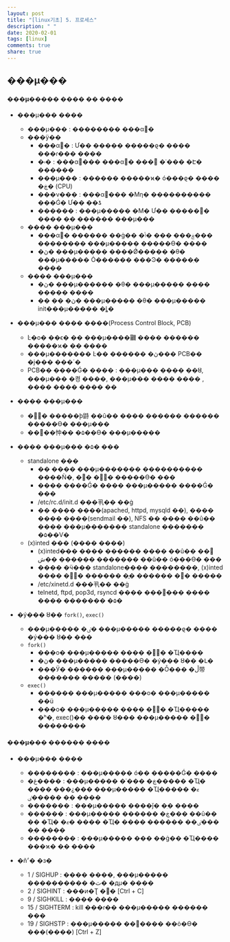 ```yaml
---
layout: post
title: "[linux기초] 5. 프로세스"
description: " "
date: 2020-02-01
tags: [linux]
comments: true
share: true
---
```



## ���μ���

#### ���μ����� ���� �� ����
- ���μ��� ����
  - ���μ��� : �������� ���α׷�
  - ���ÿ��
    - ���α׷� : Ư�� ����� �����ϱ� ���� ���ɾ��� ����
    - �۾� : ���α׷��� ���α׷� ���࿡ �ʿ��� �Է� ������
    - ���μ��� : ������ �����ϰ� ó���ϱ� ���� �ڿ� (CPU)
    - ���ν��� : ���α׷��� �Ϻη� ���������� ���Ǵ� Ư�� ��ƾ
    - ������ : ���μ����� �Ϻ� Ư�� �����͸� ���� �ִ� ������ ���μ���
  - ���� ���μ���
    - ���α׷� ������ ��ġ�� �ڿ��� ��� �ݳ��� �������� ���μ����� �����ϴ� ����
    - �ڽ� ���μ����� ����Ǿ����� �θ� ���μ����� Ȯ������ ���Ͽ� �����ִ� ����
  - ���� ���μ���
    - �ڽ� ���μ������ �θ� ���μ����� ���� ����� ����
    - �� �� �ڽ� ���μ����� �θ� ���μ����� init���μ����� �ȴ�

- ���μ��� ���� ����(Process Control Block, PCB)
  - Ŀ�ο� ��ϵ� �� ���μ����鿡 ���� ������ �����ϰ� �ִ� ����
  - ���μ������� Ŀ�� ������ �ڽ��� PCB�� �ϳ��� ���´�
  - PCB�� ����Ǵ� ���� : ���μ��� ���� ��ȣ, ���μ��� �켱 ����, ���μ��� ���� ���� , ���� ���� ���� ��

- ���� ���μ���
  - �޸𸮿� �����ϸ鼭 ��û�� ���� ������ ������ �����ϴ� ���μ���
  - ��׶��忡�� �۵��ϴ� ���μ�����

- ���� ���μ��� �۵� ���
  - standalone ���
    - �� ���� ���μ������� ���������� ����Ǹ�, �׻� �޸𸮿� �����ϴ� ���
    - ���� ����Ǵ� ���� ���μ����� ����Ǵ� ���
    - /etc/rc.d/init.d ���丮�� ��ġ
    - �� ���� ����(apached, httpd, mysqld ��), ���� ���� ����(sendmail ��), NFS �� ���� ��û�� ���� ���μ������� standalone ������� �۵��Ѵ�
  - (x)inted ��� (���� ����)
    - (x)inted�̶�� ���� ������ ���� ��û�� �޾� �ش� ������ ������� ��û�� ó���ϴ� ���
    - ���� �ӵ��� standalone���� ��������, (x)inted ���� �޸𸮿� ������ �ֱ� ������ �޸� �����
    - /etc/xinetd.d ���丮�� ��ġ
    - telnetd, ftpd, pop3d, rsyncd ���� ���񽺵��� ���� ���� ������� �۵�

- �ý��� ȣ�� `fork()`, `exec()`
  - ���μ����� �ٸ� ���μ����� �����ϱ� ���� �ý��� ȣ�� ���
  - `fork()`
    - ���ο� ���μ����� ���� �޸𸮸� �Ҵ����
    - �ڽ� ���μ����� �����ϴ� �ý��� ȣ�� �Լ�
    - ���Ӱ� ������ ���μ����� �Ȱ��� �ڵ带 ������� ����� (����)
  - `exec()`
    - ������ ���μ����� ���ο� ���μ����� ��ü
    - ���ο� ���μ����� ���� �޸𸮸� �Ҵ����� �ʰ�, exec()�� ���� ȣ��� ���μ����� �޸𸮿� ��������

#### ���μ��� ������ ����

- ���μ��� ����
  - �������� : ���μ����� ó�� �����Ǵ� ����
  - �غ���� : ���μ����� �ʿ��� �ڿ����� �Ҵ� ���� ���¿��� ���μ����� �Ҵ�ޱ� ���� ��ٸ��� �ִ� ����
  - ������� : ���μ����� ����ǰ� �ִ� ����
  - ������ : ���μ����� ������ �ڿ��� ��û�� �� �Ҵ� �ޱ� ���� �Ҵ� ���� ������ ��ٸ��� �ִ� ����
  - �������� : ���μ����� ��� ��ġ�� �Ҵ���� ���ϰ� �ִ� ����

- �ñ׳� �з�
  - 1 / SIGHUP : ���� ����, ���μ����� ���������� �ٽ� �дµ� ����
  - 2 / SIGHINT : ���ͷ�Ʈ �߻� [Ctrl + C]
  - 9 / SIGHKILL : ���� ����
  - 15 / SIGHTERM : kill ���ɾ�� ���μ����� ������ ���
  - 19 / SIGHSTP : ���μ����� ��׶���� ��ȯ�ϴ� ���(����) [Ctrl + Z]
